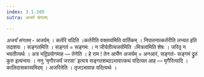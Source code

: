 ```yaml
---
index: 3.1.105
sutra: अजर्यं संगतम्

---
```

_अजर्यं संगतम्_ - अजर्यम् । कर्तरि यदिति ।कर्तरीति वक्तव्य॑मिति वार्तिकम् । निपातनात्कर्तरीति लभ्यत इति तदाशयः । सङ्गतमिति । सङ्गतं = सङ्गमः । न जीर्यतीत्यजर्यमिति ।मित्रत्व॑मिति शेषः । जरितृ न भवतीत्यर्थः । अत्र भट्टिप्रयोगमाह —  तेनेति । हे राम ! तेन आर्येण अजर्यम् = अनआरं, सङ्गतं- सङ्गमं द्रुतं कुरु इत्यन्वयः । ननु 'मृगौरजर्यं जरसा' इत्यत्र सङ्गतशब्दाऽभावात्कथं यदित्यत आह —  मृगैरित्यादि । कालिदासकाव्यमिदम् । अजरितेति । तृजऽभावान्न यदित्यर्थः । 